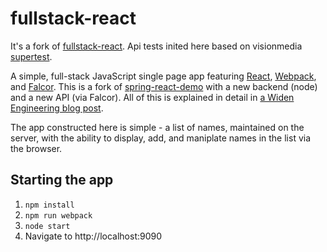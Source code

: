 # fullstack-react
It's a fork of [fullstack-react](https://github.com/Widen/fullstack-react).
Api tests inited here based on visionmedia [supertest](https://github.com/visionmedia/supertest).

A simple, full-stack JavaScript single page app featuring [React](http://facebook.github.io/react/), 
[Webpack](https://webpack.github.io/), and [Falcor](http://netflix.github.io/falcor/). This is a fork of
[spring-react-demo](https://github.com/Widen/spring-react-demo) with a new backend (node) and a new API (via Falcor). All of this is explained in detail in [a Widen Engineering blog post](http://engineering.widen.com/blog/future-of-the-web-react-falcor/).

The app constructed here is simple - a list of names, maintained on the server, with the ability to display, add, and maniplate names in the list via the browser.

## Starting the app  

1. `npm install`
2. `npm run webpack`
3. `node start`
4. Navigate to http://localhost:9090
